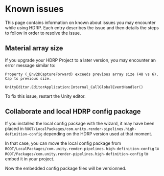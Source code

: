 # Known issues

This page contains information on known about issues you may encounter while using HDRP. Each entry describes the issue and then details the steps to follow in order to resolve the issue.

## Material array size

If you upgrade your HDRP Project to a later version, you may encounter an error message similar to:

```
Property (_Env2DCaptureForward) exceeds previous array size (48 vs 6). Cap to previous size.

UnityEditor.EditorApplication:Internal_CallGlobalEventHandler()
```

To fix this issue, restart the Unity editor.

## Collaborate and local HDRP config package

If you installed the local config package with the wizard, it may have been placed in `ROOT/LocalPackages/com.unity.render-pipelines.high-definition-config` depending on the HDRP version used at that moment.

In that case, you can move the local config package from `ROOT/LocalPackages/com.unity.render-pipelines.high-definition-config` to `ROOT/Packages/com.unity.render-pipelines.high-definition-config` to embed it in your project.

Now the embedded config package files will be versionned.

